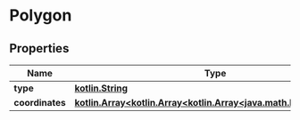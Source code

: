 # Polygon

## Properties
Name | Type | Description | Notes
------------ | ------------- | ------------- | -------------
**type** | [**kotlin.String**](.md) |  |  [optional]
**coordinates** | [**kotlin.Array&lt;kotlin.Array&lt;kotlin.Array&lt;java.math.BigDecimal&gt;&gt;&gt;**](.md) |  |  [optional]
